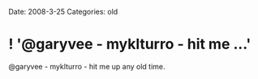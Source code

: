 Date: 2008-3-25
Categories: old

# ! '@garyvee - myklturro - hit me ...'

@garyvee - myklturro - hit me up any old time.
